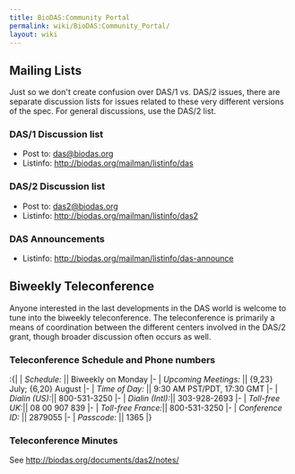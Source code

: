 ```yaml
---
title: BioDAS:Community Portal
permalink: wiki/BioDAS:Community_Portal/
layout: wiki
---
```


Mailing Lists
-------------

Just so we don't create confusion over DAS/1 vs. DAS/2 issues, there are
separate discussion lists for issues related to these very different
versions of the spec. For general discussions, use the DAS/2 list.

### DAS/1 Discussion list

-   Post to: das@biodas.org
-   Listinfo: <http://biodas.org/mailman/listinfo/das>

### DAS/2 Discussion list

-   Post to: das2@biodas.org
-   Listinfo: <http://biodas.org/mailman/listinfo/das2>

### DAS Announcements

-   Listinfo: <http://biodas.org/mailman/listinfo/das-announce>

Biweekly Teleconference
-----------------------

Anyone interested in the last developments in the DAS world is welcome
to tune into the biweekly teleconference. The teleconference is
primarily a means of coordination between the different centers involved
in the DAS/2 grant, though broader discussion often occurs as well.

### Teleconference Schedule and Phone numbers

:{| | *Schedule:* || Biweekly on Monday |- | *Upcoming Meetings:* ||
{9,23} July; {6,20} August |- | *Time of Day:* || 9:30 AM PST/PDT, 17:30
GMT |- | *Dialin (US):*|| 800-531-3250 |- | *Dialin (Intl):*||
303-928-2693 |- | *Toll-free UK:*|| 08 00 907 839 |- | *Toll-free
France:*|| 800-531-3250 |- | *Conference ID:* || 2879055 |- |
*Passcode:* || 1365 |}

### Teleconference Minutes

  
See <http://biodas.org/documents/das2/notes/>


